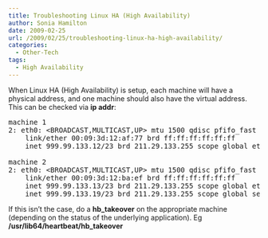 ```yaml
---
title: Troubleshooting Linux HA (High Availability)
author: Sonia Hamilton
date: 2009-02-25
url: /2009/02/25/troubleshooting-linux-ha-high-availability/
categories:
  - Other-Tech
tags:
  - High Availability
---
```

When Linux HA (High Availability) is setup, each machine will have a physical address, and one machine should also have the virtual address. This can be checked via **ip addr**:

<pre>machine 1
2: eth0: &lt;BROADCAST,MULTICAST,UP&gt; mtu 1500 qdisc pfifo_fast qlen 1000
    link/ether 00:09:3d:12:af:77 brd ff:ff:ff:ff:ff:ff
    inet 999.99.133.12/23 brd 211.29.133.255 scope global eth0

machine 2
2: eth0: &lt;BROADCAST,MULTICAST,UP&gt; mtu 1500 qdisc pfifo_fast qlen 1000
    link/ether 00:09:3d:12:ba:ef brd ff:ff:ff:ff:ff:ff
    inet 999.99.133.13/23 brd 211.29.133.255 scope global eth0
    inet 999.99.133.19/23 brd 211.29.133.255 scope global secondary eth0:1</pre>

If this isn&#8217;t the case, do a **hb_takeover** on the appropriate machine (depending on the status of the underlying application). Eg **/usr/lib64/heartbeat/hb_takeover**
